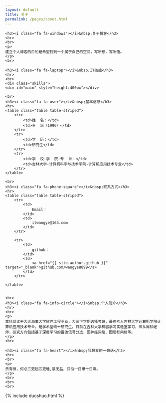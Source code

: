 ```yaml
---
layout: default
title: 关于
permalink: /pages/about.html
---
```


<div class="home">

	<h3><i class="fa fa-windows"></i>&nbsp;关于博客</h3>
	<hr>
	<br>
	<p>
	建立个人博客的目的是希望找到一个属于自己的空间，写所想，写所悟。
	</p>
	<br>
	
	<h3><i class="fa fa-laptop"></i>&nbsp;IT技能</h3>
	<hr>
	<br>
    <div class="skills">
   	<div id="main" style="height:400px"></div>
	
	<br>
	<h3><i class="fa fa-user"></i>&nbsp;基本信息</h3>
	<hr>
	<table class="table table-striped">
		<tr>
			<td>姓  名：</td>    
			<td>王  冶（1996）</td>
		</tr>
		<tr>
			<td>学  历：</td>    
			<td>研究生</td>
		</tr>
		<tr>
			<td>学  校-学  院-专  业：</td>    
			<td>吉林大学-计算机科学与技术学院-计算机应用技术专业</td>
		</tr>
	</table>

	<br>
	<h3><i class="fa fa-phone-square"></i>&nbsp;联系方式</h3>
	<hr>
	<table class="table table-striped">
		<tr>
			<td>
				Email：
			</td>  
			<td>
				itwangye@163.com			
			</td>
		</tr>

		<tr>
			<td>
				github：
			</td>  
			<td>
				<a href="{{ site.author.github }}" target="_blank">github.com/wangye8899</a>
			</td>  
		</tr>

	</table>


	<br>
	<h3><i class="fa fa-info-circle"></i>&nbsp;个人简介</h3>
	<hr>
	<br>
	<p>
	本科就读于大连海事大学软件工程专业，大三下学期选择考研，最终考入吉林大学计算机学院计算机应用技术专业，是学术型硕士研究生。目前在吉林大学机器学习实验室学习，师从周柚老师，研究方向包括基于深度学习的雷达信号分选、图神经网络、图卷积网络等。
	</p>
	<br>

	<h3><i class="fa fa-heart"></i>&nbsp;我最爱的一句话</h3>
	<hr>
	<br>
	<p>
	贵有恒，何必三更起五更睡,最无益，只怕一日曝十日寒。
	</p>
	<br>
	<br> 
	<br>

</div>


<div>
{% include duoshuo.html %}
</div>

